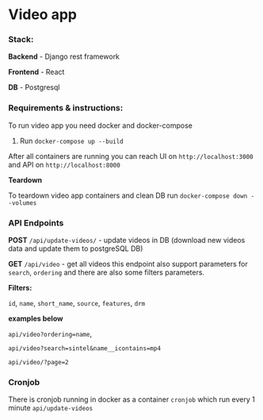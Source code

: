 # Video app

### Stack:
**Backend** - Django rest framework

**Frontend** - React

**DB** - Postgresql

### Requirements & instructions: 

To run video app you need docker and docker-compose

1. Run `docker-compose up --build`

After all containers are running you can reach UI on `http://localhost:3000` and API on `http://localhost:8000`

**Teardown**

To teardown video app containers and clean DB run `docker-compose down --volumes`

### API Endpoints

**POST**
`/api/update-videos/` - update videos in DB (download new videos data and update them to postgreSQL DB)


**GET**
`/api/video` - get all videos this endpoint also support parameters for `search`, `ordering` and there are also some filters parameters.

**Filters:**

`id`, `name`, `short_name`, `source`, `features`, `drm`


**examples below**

`api/video?ordering=name`,

`api/video?search=sintel&name__icontains=mp4`

`api/video/?page=2`



### Cronjob

There is cronjob running in docker as a container `cronjob` which run every 1 minute `api/update-videos`
